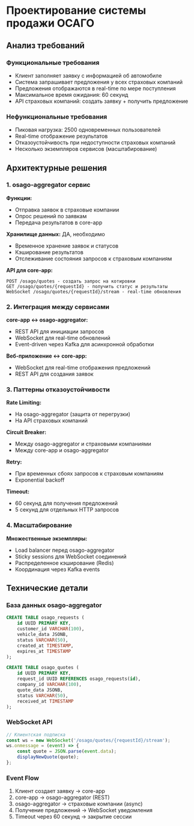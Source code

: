 # Проектирование системы продажи ОСАГО

## Анализ требований

### Функциональные требования
- Клиент заполняет заявку с информацией об автомобиле
- Система запрашивает предложения у всех страховых компаний
- Предложения отображаются в real-time по мере поступления
- Максимальное время ожидания: 60 секунд
- API страховых компаний: создать заявку + получить предложение

### Нефункциональные требования
- Пиковая нагрузка: 2500 одновременных пользователей
- Real-time отображение результатов
- Отказоустойчивость при недоступности страховых компаний
- Несколько экземпляров сервисов (масштабирование)

## Архитектурные решения

### 1. osago-aggregator сервис

**Функции:**
- Отправка заявок в страховые компании
- Опрос решений по заявкам
- Передача результатов в core-app

**Хранилище данных:** ДА, необходимо
- Временное хранение заявок и статусов
- Кэширование результатов
- Отслеживание состояния запросов к страховым компаниям

**API для core-app:**
```
POST /osago/quotes - создать запрос на котировки
GET /osago/quotes/{requestId} - получить статус и результаты
WebSocket /osago/quotes/{requestId}/stream - real-time обновления
```

### 2. Интеграция между сервисами

**core-app ↔ osago-aggregator:**
- REST API для инициации запросов
- WebSocket для real-time обновлений
- Event-driven через Kafka для асинхронной обработки

**Веб-приложение ↔ core-app:**
- WebSocket для real-time отображения предложений
- REST API для создания заявок

### 3. Паттерны отказоустойчивости

**Rate Limiting:**
- На osago-aggregator (защита от перегрузки)
- На API страховых компаний

**Circuit Breaker:**
- Между osago-aggregator и страховыми компаниями
- Между core-app и osago-aggregator

**Retry:**
- При временных сбоях запросов к страховым компаниям
- Exponential backoff

**Timeout:**
- 60 секунд для получения предложений
- 5 секунд для отдельных HTTP запросов

### 4. Масштабирование

**Множественные экземпляры:**
- Load balancer перед osago-aggregator
- Sticky sessions для WebSocket соединений
- Распределенное кэширование (Redis)
- Координация через Kafka events

## Технические детали

### База данных osago-aggregator
```sql
CREATE TABLE osago_requests (
    id UUID PRIMARY KEY,
    customer_id VARCHAR(100),
    vehicle_data JSONB,
    status VARCHAR(50),
    created_at TIMESTAMP,
    expires_at TIMESTAMP
);

CREATE TABLE osago_quotes (
    id UUID PRIMARY KEY,
    request_id UUID REFERENCES osago_requests(id),
    company_id VARCHAR(100),
    quote_data JSONB,
    status VARCHAR(50),
    received_at TIMESTAMP
);
```

### WebSocket API
```javascript
// Клиентская подписка
const ws = new WebSocket('/osago/quotes/{requestId}/stream');
ws.onmessage = (event) => {
    const quote = JSON.parse(event.data);
    displayNewQuote(quote);
};
```

### Event Flow
1. Клиент создает заявку → core-app
2. core-app → osago-aggregator (REST)
3. osago-aggregator → страховые компании (async)
4. Получение предложений → WebSocket уведомления
5. Timeout через 60 секунд → закрытие сессии 